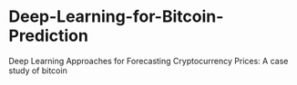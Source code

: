 # Deep-Learning-for-Bitcoin-Prediction
Deep Learning Approaches for Forecasting Cryptocurrency Prices: A case study of bitcoin
